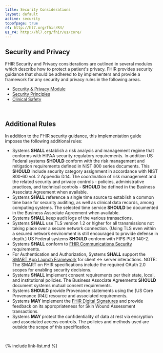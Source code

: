 ```yaml
---
title: Security Considerations
layout: default
active: security
topofpage: true
r4: http://hl7.org/fhir/R4/
us_r4: http://hl7.org/fhir/us/core/
---
```

## Security and Privacy

FHIR Security and Privacy considerations are outlined in several modules which describe how to protect a patient's privacy. FHIR provides security guidance that should be adhered to by implementers and provide a framework for any security and privacy rules in the following areas.

- [Security & Privacy Module]({{site.data.fhir.path}}secpriv-module.html)
- [Security Principles]({{site.data.fhir.path}}security.html)
- [Clinical Safety]({{site.data.fhir.path}}safety.html)

<br />

## Additional Rules

In addition to the FHIR security guidance, this implementation guide imposes the following additional rules:

- Systems **SHALL** establish a risk analysis and management regime that conforms with HIPAA security regulatory requirements. In addition US Federal systems **SHOULD** conform with the risk management and mitigation requirements defined in NIST 800 series documents. This **SHOULD** include security category assignment in accordance with NIST 800-60 vol. 2 Appendix D.14. The coordination of risk management and the related security and privacy controls - policies, administrative practices, and technical controls - **SHOULD** be defined in the Business Associate Agreement when available.
- Systems **SHALL** reference a single time source to establish a common time base for security auditing, as well as clinical data records, among computing systems. The selected time service **SHOULD** be documented in the Business Associate Agreement when available.
- Systems **SHALL** keep audit logs of the various transactions.
- Systems **SHALL** use TLS version 1.2 or higher for all transmissions not taking place over a secure network connection. (Using TLS even within a secured network environment is still encouraged to provide defense in depth.) US Federal systems **SHOULD** conform with FIPS PUB 140-2.
-  Systems **SHALL** conform to [FHIR Communications Security]({{site.data.fhir.path}}security.html#http) requirements.
-  For Authentication and Authorization, Systems **SHALL** support the [SMART App Launch Framework](http://www.hl7.org/fhir/smart-app-launch/history.cfml) for client <-> server interactions. NOTE: The SMART on FHIR specifications include the required OAuth 2.0 scopes for enabling security decisions.
-  Systems **SHALL** implement consent requirements per their state, local, and institutional policies. The Business Associate Agreements **SHOULD** document systems mutual consent requirements.
-  Systems **SHOULD** provide Provenance statements using the [US Core Provenance (R4)] resource and associated requirements.
-  Systems **MAY** implement the [FHIR Digital Signatures]({{site.data.fhir.path}}security.html#digital%20signatures) and provide feedback on its appropriateness for Skin Wound Assessment transactions.
-  Systems **MAY** protect the confidentiality of data at rest via encryption and associated access controls. The policies and methods used are outside the scope of this specification.

<br />

{% include link-list.md %}
